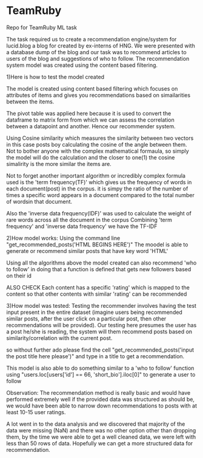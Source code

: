 # TeamRuby
Repo for TeamRuby ML task


The task required us to create a recommendation engine/system for lucid.blog a blog for created by ex-interns of HNG. We were presented with a database dump of the blog and our task was to recommend articles to users of the blog and suggestions of who to follow.
The recommendation system model was created using the content based filtering.

1)Here is how to test the model created

The model is created using content based filtering which focuses on attributes of items and gives you recommendations based on simailarities between the items.

The pivot table was applied here because it is used to convert the dataframe to matrix form from which we can assess the correlation between a datapoint and another. Hence our recommender system.

Using Cosine similarity which measures the similarity between two vectors in this case posts boy calculating the cosine of the angle between them. Not to bother anyone with the complex mathematical formaula, so simply the model will do the calculation and the closer to one(1) the cosine simalirity is the more similar the items are. 

Not to forget another important algorithm or incredibly complex formula used is the 'term frequency(TF)' which gives us the frequency of words in each document(post) in the corpus. it is simpy the ratio of the number of times a specific word appears in a document compared to the total number of wordsin that document.

Also the 'inverse data frequency(IDF)' was used to calculate the weight of rare words across all the document in the corpus
Combining 'term frequency' and 'inverse data frequency' we have the TF-IDF

2)How model works:
Using the command line "get_recommended_posts('HTML BEGINS HERE')"
The moodel is able to generate or recommend similar posts that have key word 'HTML'

Using all the algorithms above the model created can also recommend 'who to follow' in doing that a function is defined that gets new followers based on their id 

ALSO CHECK
Each content has a specific 'rating' which is mapped to the content so that other contents with similar 'rating' can be recommended

3)How model was tested:
Testing the recommender involves having the test input present in the entire dataset (imagine users being recommended similar posts, after the user click on a particular post, then other recommendations will be provided). Our testing here presumes the user has a post he/she is reading, the system will them recommend posts based on similarity/correlation with the current post.

so without further ado please find the cell "get_recommended_posts('input the post title here please')" and type in a title to get a recommendation.

This model is also able to do something similar to a 'who to follow' function
using "users.loc[users['id'] == 66, 'short_bio'].iloc[0]" to generate a user to follow


Observation: 
The recommendation method is really basic and would have performed extremely well if the provided data was structured as should be, we would have been able to narrow down recommendations to posts with at least 10-15 user ratings.

A lot went in to the data analysis and we discovered that majority of the data were missing (NaN) and there was no other option other than dropping them, by the time we were able to get a well cleaned data, we were left with less than 50 rows of data. Hopefully we can get a more structured data for recommendation.
